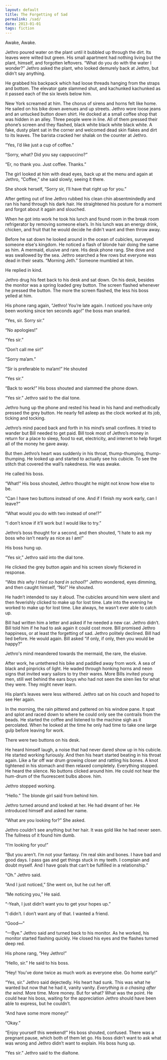 ```yaml
---
layout: default
title: The Forgetting of Sad
permalink: /sad/
date: 2013-01-01
tags: fiction
---
```


Awake, Awake.

Jethro poured water on the plant until it bubbled up through the dirt. Its leaves were wilted but green. His small apartment had nothing living but the plant, himself, and forgotten leftovers. “What do you do with the water I wonder?” Jethro asked the plant, who looked demurely back at Jethro, but didn’t say anything. 

He grabbed his backpack which had loose threads hanging from the straps and bottom. The elevator gate slammed shut, and kachunked kachunked as it passed each of the six levels below him. 

New York screamed at him. The chorus of sirens and horns felt like home. He sailed on his bike down avenues and up streets. Jethro wore loose jeans and an untucked button down shirt. He docked at a small coffee shop that was hidden in an alley. Three people were in line. All of them pressed their phone’s screen and they flashed, black white black white black white. A fake, dusty plant sat in the corner and welcomed dead skin flakes and dirt to its leaves. The barista cracked her shalak on the counter at Jethro. 

“Yes, I’d like just a cup of coffee.”

“Sorry, what? Did you say cappuccino?” 

“Er, no thank you. Just coffee. Thanks.” 

The girl looked at him with dead eyes, back up at the menu and again at Jethro, “Coffee,” she said slowly, seeing it there. 

She shook herself, “Sorry sir, I’ll have that right up for you.” 

After getting out of line Jethro rubbed his clean chin absentmindedly and ran his hand through his dark hair. He straightened his posture for a moment and forgot about it again and slouched.

When he got into work he took his lunch and found room in the break room refrigerator by removing someone else’s. In his lunch was an energy drink, chicken, and fruit that he would decide he didn't want and then throw away. 

Before he sat down he looked around in the ocean of cubicles, surveyed someone else's kingdom. He noticed a flash of blonde hair doing the same as him. A mermaid, elusive and rare. His desk phone rang. She dove and was swallowed by the sea. Jethro searched a few rows but everyone was dead in their seats. 
 “Morning Jeth.” Someone mumbled at him.

He replied in kind.

Jethro drug his feet back to his desk and sat down. On his desk, besides the monitor was a spring loaded grey button. The screen flashed whenever he pressed the button. The more the screen flashed, the less his boss yelled at him. 

His phone rang again, “Jethro! You’re late again. I noticed you have only been working since ten seconds ago!” the boss man snarled. 

“Yes, sir. Sorry sir.” 

“No apologies!” 

“Yes sir.” 

“Don’t call me sir!” 

“Sorry ma’am.” 

“Sir is preferable to ma’am!” He shouted

“Yes sir.” 

“Back to work!” His boss shouted and slammed the phone down. 

“Yes sir.” Jethro said to the dial tone.

Jethro hung up the phone and rested his head in his hand and methodically pressed the grey button. He nearly fell asleep as the clock worked at its job, ticking and tocking. 

Jethro’s mind paced back and forth in his mind’s small confines. It tried to wander but Bill needed to get paid. Bill took most of Jethro’s money in return for a place to sleep, food to eat, electricity, and internet to help forget all of the money he gave away. 

But then Jethro’s heart was suddenly in his throat, thump-thumping, thump-thumping. He looked up and started to actually see his cubicle. To see the stitch that covered the wall’s nakedness. He was awake. 

He called his boss. 

“What!” His boss shouted, Jethro thought he might not know how else to be. 

“Can I have two buttons instead of one. And if I finish my work early, can I leave?” 

“What would you do with two instead of one!?” 

“I don’t know if it’ll work but I would like to try.” 

Jethro’s boss thought for a second, and then shouted, “I hate to ask my boss who isn’t nearly as nice as I am!” 

His boss hung up. 

“Yes sir,” Jethro said into the dial tone. 

He clicked the grey button again and his screen slowly flickered in response.

“*Was this why I tried so hard in school*?” Jethro wondered, eyes dimming, and then caught himself, “No!” He shouted. 

He hadn’t intended to say it aloud. The cubicles around him were silent and then feverishly clicked to make up for lost time. Late into the evening he worked to make up for lost time. Like always, he wasn’t ever able to catch up. 

Bill had written him a letter and asked if he needed a new car. Jethro didn’t. Bill told him if he had to ask again it could cost more. Bill promised Jethro happiness, or at least the forgetting of sad. Jethro politely declined. Bill had lied before. He would again. Bill asked “if only, if only, then you would be happy?” 

Jethro's mind meandered towards the mermaid, the rare, the elusive. 

After work, he untethered his bike and paddled away from work. A sea of black and pinpricks of light. He waded through honking horns and neon signs that invited wary sailors to try their wares. More Bills invited young men, still wet behind the ears boys who had not seen the siren lies for what they were. They might never learn. 

His plant’s leaves were less withered. Jethro sat on his couch and hoped to see Her again.

In the morning, the rain pittered and pattered on his window pane. It spat and splot and raced down to where he could only see the contrails from the beads. He started the coffee and listened to the machine sigh as it percolated. When he looked at the time he only had time to take one large gulp before leaving for work. 

There were two buttons on his desk. 

He heard himself laugh, a noise that had never dared show up in his cubicle. He started working furiously. And then his heart started beating in his throat again. Like a far off war drum growing closer and rattling his bones. A knot tightened in his stomach and then relaxed completely. Everything stopped. He heard the silence. No buttons clicked around him. He could not hear the hum-drum of the fluorescent bulbs above. him. 

Jethro stopped working. 

“Hello.” The blonde girl said from behind him. 

Jethro turned around and looked at her. He had dreamt of her. He introduced himself and asked her name. 

“What are you looking for?” She asked. 

Jethro couldn’t see anything but her hair. It was gold like he had never seen. The fullness of it found him dumb. 

“I’m looking for you!” 

“But you aren’t. I’m not your fantasy. I’m real skin and bones. I have bad and good days. I pass gas and get things stuck in my teeth. I complain and doubt myself. And I have goals that can’t be fulfilled in a relationship.” 

“Oh.” Jethro said. 

“And I just noticed,” She went on, but he cut her off.

“Me noticing you,” He said. 

“-Yeah, I just didn’t want you to get your hopes up.” 

“I didn’t. I don’t want any of that. I wanted a friend. 

“Good—”

“—Bye.” Jethro said and turned back to his monitor. As he worked, his monitor started flashing quickly. He closed his eyes and the flashes turned deep red.

His phone rang, “Hey Jethro!” 

“Hello, sir.” He said to his boss.

“Hey! You’ve done twice as much work as everyone else. Go home early!” 

“Yes, sir.” Jethro said dejectedly. His heart had sunk. This was what he wanted but now that he had it, vanity vanity. *Everything is a chasing after the wind.* More time. More money. But for what? What was the point. He could hear his boss, waiting for the appreciation Jethro should have been able to express, but he couldn’t. 

“And have some more money!” 

 “Okay.” 

“Enjoy yourself this weekend!” His boss shouted, confused. There was a pregnant pause, which both of them let go. His boss didn’t want to ask what was wrong and Jethro didn’t want to explain. His boss hung up.

“Yes sir.” Jethro said to the dialtone.